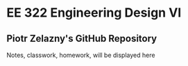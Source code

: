 # EE 322 Engineering Design VI
## Piotr Zelazny's GitHub Repository 

Notes, classwork, homework, will be displayed here

